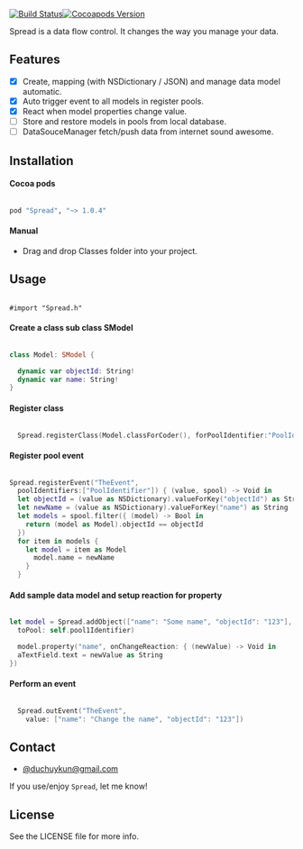 [![Build Status](https://travis-ci.org/huyphams/Spread.svg)](https://travis-ci.org/huyphams/Spread)[![Cocoapods Version](https://cocoapod-badges.herokuapp.com/v/Spread/badge.png)](http://cocoapods.org/?q=spread)


Spread is a data flow control. It changes the way you manage your data.

## Features

- [x] Create, mapping (with NSDictionary / JSON) and manage data model automatic.
- [x] Auto trigger event to all models in register pools.
- [x] React when model properties change value.
- [ ] Store and restore models in pools from local database.
- [ ] DataSouceManager fetch/push data from internet sound awesome.

## Installation

#### Cocoa pods

```ruby

pod "Spread", "~> 1.0.4"

```

#### Manual

 - Drag and drop Classes folder into your project.

## Usage

```objc

#import "Spread.h"

```

#### Create a class sub class SModel

```swift

class Model: SModel {

  dynamic var objectId: String!
  dynamic var name: String!
}

```
#### Register class

```swift

  Spread.registerClass(Model.classForCoder(), forPoolIdentifier:"PoolIdentifier")

```

#### Register pool event

```swift

Spread.registerEvent("TheEvent",
  poolIdentifiers:["PoolIdentifier"]) { (value, spool) -> Void in
  let objectId = (value as NSDictionary).valueForKey("objectId") as String
  let newName = (value as NSDictionary).valueForKey("name") as String
  let models = spool.filter({ (model) -> Bool in
    return (model as Model).objectId == objectId
  })
  for item in models {
    let model = item as Model
      model.name = newName
    }
  }

```

#### Add sample data model and setup reaction for property

```swift

let model = Spread.addObject(["name": "Some name", "objectId": "123"],
  toPool: self.pool1Identifier)

  model.property("name", onChangeReaction: { (newValue) -> Void in
  aTextField.text = newValue as String
})

```

#### Perform an event

```swift

  Spread.outEvent("TheEvent",
    value: ["name": "Change the name", "objectId": "123"])

```

## Contact

- [@duchuykun@gmail.com](http://facebook.com/huyphams)

If you use/enjoy `Spread`, let me know!

## License

See the LICENSE file for more info.

